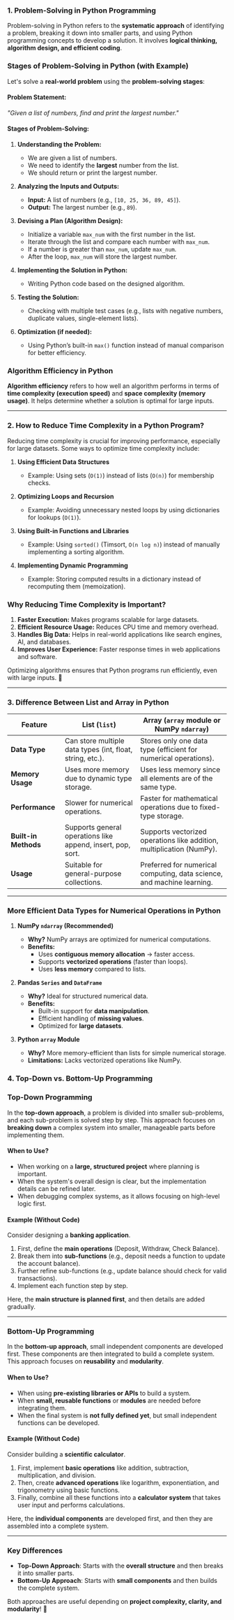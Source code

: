 ### **1. Problem-Solving in Python Programming**  

Problem-solving in Python refers to the **systematic approach** of identifying a problem, breaking it down into smaller parts, and using Python programming concepts to develop a solution. It involves **logical thinking, algorithm design, and efficient coding**.  

### **Stages of Problem-Solving in Python (with Example)**  
Let's solve a **real-world problem** using the **problem-solving stages**:  

#### **Problem Statement:**  
*"Given a list of numbers, find and print the largest number."*  

#### **Stages of Problem-Solving:**  

1. **Understanding the Problem:**  
   - We are given a list of numbers.  
   - We need to identify the **largest** number from the list.  
   - We should return or print the largest number.  

2. **Analyzing the Inputs and Outputs:**  
   - **Input:** A list of numbers (e.g., `[10, 25, 36, 89, 45]`).  
   - **Output:** The largest number (e.g., `89`).  

3. **Devising a Plan (Algorithm Design):**  
   - Initialize a variable `max_num` with the first number in the list.  
   - Iterate through the list and compare each number with `max_num`.  
   - If a number is greater than `max_num`, update `max_num`.  
   - After the loop, `max_num` will store the largest number.  

4. **Implementing the Solution in Python:**  
   - Writing Python code based on the designed algorithm.  

5. **Testing the Solution:**  
   - Checking with multiple test cases (e.g., lists with negative numbers, duplicate values, single-element lists).  

6. **Optimization (if needed):**  
   - Using Python’s built-in `max()` function instead of manual comparison for better efficiency.
  
### **Algorithm Efficiency in Python**  

**Algorithm efficiency** refers to how well an algorithm performs in terms of **time complexity (execution speed)** and **space complexity (memory usage)**. It helps determine whether a solution is optimal for large inputs.  

---

### **2. How to Reduce Time Complexity in a Python Program?**  

Reducing time complexity is crucial for improving performance, especially for large datasets. Some ways to optimize time complexity include:  

1. **Using Efficient Data Structures**  
   - Example: Using sets (`O(1)`) instead of lists (`O(n)`) for membership checks.  

2. **Optimizing Loops and Recursion**  
   - Example: Avoiding unnecessary nested loops by using dictionaries for lookups (`O(1)`).  

3. **Using Built-in Functions and Libraries**  
   - Example: Using `sorted()` (Timsort, `O(n log n)`) instead of manually implementing a sorting algorithm.  

4. **Implementing Dynamic Programming**  
   - Example: Storing computed results in a dictionary instead of recomputing them (memoization).  


### **Why Reducing Time Complexity is Important?**  
1. **Faster Execution:** Makes programs scalable for large datasets.  
2. **Efficient Resource Usage:** Reduces CPU time and memory overhead.  
3. **Handles Big Data:** Helps in real-world applications like search engines, AI, and databases.  
4. **Improves User Experience:** Faster response times in web applications and software.  

Optimizing algorithms ensures that Python programs run efficiently, even with large inputs. 🚀

---

### **3. Difference Between List and Array in Python**  

| Feature            | List (`list`) | Array (`array` module or NumPy `ndarray`) |
|--------------------|--------------|--------------------------------------------|
| **Data Type**      | Can store multiple data types (int, float, string, etc.). | Stores only one data type (efficient for numerical operations). |
| **Memory Usage**   | Uses more memory due to dynamic type storage. | Uses less memory since all elements are of the same type. |
| **Performance**    | Slower for numerical operations. | Faster for mathematical operations due to fixed-type storage. |
| **Built-in Methods** | Supports general operations like append, insert, pop, sort. | Supports vectorized operations like addition, multiplication (NumPy). |
| **Usage**         | Suitable for general-purpose collections. | Preferred for numerical computing, data science, and machine learning. |

---

### **More Efficient Data Types for Numerical Operations in Python**
1. **NumPy `ndarray` (Recommended)**
   - **Why?** NumPy arrays are optimized for numerical computations.
   - **Benefits:**
     - Uses **contiguous memory allocation** → faster access.
     - Supports **vectorized operations** (faster than loops).
     - Uses **less memory** compared to lists.

2. **Pandas `Series` and `DataFrame`**
   - **Why?** Ideal for structured numerical data.
   - **Benefits:**
     - Built-in support for **data manipulation**.
     - Efficient handling of **missing values**.
     - Optimized for **large datasets**.

3. **Python `array` Module**
   - **Why?** More memory-efficient than lists for simple numerical storage.
   - **Limitations:** Lacks vectorized operations like NumPy.

### **4. Top-Down vs. Bottom-Up Programming**  

### **Top-Down Programming**  
In the **top-down approach**, a problem is divided into smaller sub-problems, and each sub-problem is solved step by step. This approach focuses on **breaking down** a complex system into smaller, manageable parts before implementing them.  

#### **When to Use?**  
- When working on a **large, structured project** where planning is important.  
- When the system's overall design is clear, but the implementation details can be refined later.  
- When debugging complex systems, as it allows focusing on high-level logic first.  

#### **Example (Without Code)**  
Consider designing a **banking application**.  
1. First, define the **main operations** (Deposit, Withdraw, Check Balance).  
2. Break them into **sub-functions** (e.g., deposit needs a function to update the account balance).  
3. Further refine sub-functions (e.g., update balance should check for valid transactions).  
4. Implement each function step by step.  

Here, the **main structure is planned first**, and then details are added gradually.  

---

### **Bottom-Up Programming**  
In the **bottom-up approach**, small independent components are developed first. These components are then integrated to build a complete system. This approach focuses on **reusability** and **modularity**.  

#### **When to Use?**  
- When using **pre-existing libraries or APIs** to build a system.  
- When **small, reusable functions** or **modules** are needed before integrating them.  
- When the final system is **not fully defined yet**, but small independent functions can be developed.  

#### **Example (Without Code)**  
Consider building a **scientific calculator**.  
1. First, implement **basic operations** like addition, subtraction, multiplication, and division.  
2. Then, create **advanced operations** like logarithm, exponentiation, and trigonometry using basic functions.  
3. Finally, combine all these functions into a **calculator system** that takes user input and performs calculations.  

Here, the **individual components** are developed first, and then they are assembled into a complete system.  

---

### **Key Differences**  
- **Top-Down Approach**: Starts with the **overall structure** and then breaks it into smaller parts.  
- **Bottom-Up Approach**: Starts with **small components** and then builds the complete system.  

Both approaches are useful depending on **project complexity, clarity, and modularity**! 🚀
